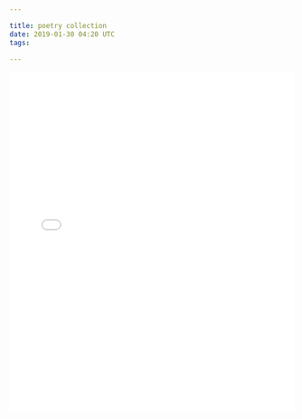 ```yaml
---

title: poetry collection
date: 2019-01-30 04:20 UTC
tags:

---
```



<embed src="./../../files/poetry-collection.pdf" type="application/pdf" width="100%" height="600px" />
